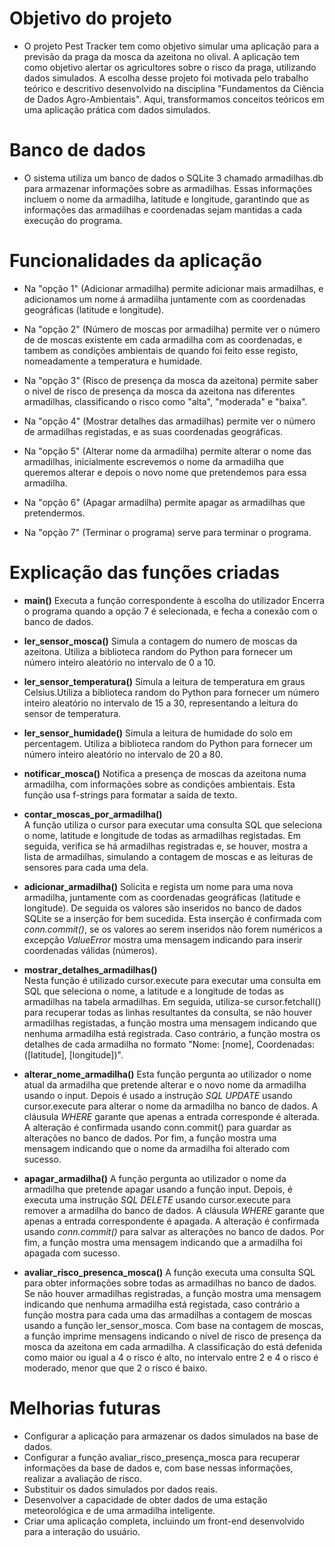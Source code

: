 # Objetivo do projeto 
- O projeto Pest Tracker tem como objetivo simular uma aplicação para a previsão da praga da mosca da azeitona no olival. A aplicação tem como objetivo alertar os agricultores sobre o risco da praga, utilizando dados simulados. A escolha desse projeto foi motivada pelo trabalho teórico e descritivo desenvolvido na disciplina "Fundamentos da Ciência de Dados Agro-Ambientais". Aqui, transformamos conceitos teóricos em uma aplicação prática com dados simulados.

# Banco de dados 
- O sistema utiliza um banco de dados o SQLite 3 chamado armadilhas.db para armazenar informações sobre as armadilhas. Essas informações incluem o nome da armadilha, latitude e longitude, garantindo que as informações das armadilhas e coordenadas sejam mantidas a cada execução do programa.

# Funcionalidades da aplicação 

- Na "opção 1" (Adicionar armadilha) permite adicionar mais armadilhas, e adicionamos um nome á armadilha juntamente com as coordenadas geográficas (latitude e longitude).

- Na "opção 2" (Número de moscas por armadilha) permite ver o número de de moscas existente em cada armadilha com as coordenadas, e tambem as condições ambientais de quando foi feito esse registo, nomeadamente a temperatura e humidade.

- Na "opção 3" (Risco de presença da mosca da azeitona) permite saber o nivel de risco de presença da mosca da azeitona nas diferentes armadilhas, classificando o risco como "alta", "moderada" e "baixa".

- Na "opção 4" (Mostrar detalhes das armadilhas) permite ver o número de armadilhas registadas, e as suas coordenadas geográficas.

- Na "opção 5" (Alterar nome da armadilha) permite alterar o nome das armadilhas, inicialmente escrevemos o nome da armadilha que queremos alterar e depois o novo nome que pretendemos para essa armadilha.

- Na "opção 6" (Apagar armadilha) permite apagar as armadilhas que pretendermos. 

- Na "opção 7" (Terminar o programa) serve para terminar o programa. 


# Explicação das funções criadas

- **main()** 
Executa a função correspondente à escolha do utilizador
Encerra o programa quando a opção 7 é selecionada, e fecha a conexão com o banco de dados.

-  **ler_sensor_mosca()** 
Simula a contagem do numero de moscas da azeitona. Utiliza a biblioteca random do Python para fornecer um número inteiro aleatório no intervalo de 0 a 10.

- **ler_sensor_temperatura()** 
Simula a leitura de temperatura em graus Celsius.Utiliza a biblioteca random do Python para fornecer um número inteiro aleatório no intervalo de 15 a 30, representando a leitura do sensor de temperatura.

- **ler_sensor_humidade()** 
Simula a leitura de humidade do solo em percentagem. Utiliza a biblioteca random do Python para fornecer um número inteiro aleatório no intervalo de 20 a 80.

- **notificar_mosca()** 
Notifica a presença de moscas da azeitona numa armadilha, com informações sobre as condições ambientais. Esta função usa f-strings para formatar a saída de texto.

- **contar_moscas_por_armadilha()**  
A função utiliza o  cursor para executar uma consulta SQL que seleciona o nome, latitude e longitude de todas as armadilhas registadas. Em seguida, verifica se há armadilhas registradas e, se houver, mostra a lista de armadilhas, simulando a contagem de moscas e as leituras de sensores para cada uma dela.

- **adicionar_armadilha()** 
Solicita e regista um nome para uma nova armadilha, juntamente com as coordenadas geográficas (latitude e longitude). De seguida os valores são inseridos no banco de dados SQLite se a inserção for bem sucedida. Esta inserção é confirmada com *conn.commit()*, se os valores ao serem inseridos não forem numéricos a excepção *ValueError* mostra uma mensagem indicando para inserir coordenadas válidas (números).

- **mostrar_detalhes_armadilhas()**  
Nesta função é utilizado cursor.execute para executar uma consulta em  SQL que seleciona o nome, a latitude e a longitude de todas as armadilhas na tabela armadilhas.
Em seguida, utiliza-se cursor.fetchall() para recuperar todas as linhas resultantes da consulta, se não houver armadilhas registadas, a função mostra uma mensagem indicando que nenhuma armadilha está registrada. Caso contrário, a função mostra os detalhes de cada armadilha no formato "Nome: [nome], Coordenadas: ([latitude], [longitude])".

- **alterar_nome_armadilha()** 
Esta função pergunta ao utilizador o nome atual da armadilha que pretende alterar e o novo nome da armadilha usando o input. Depois é usado a instrução *SQL UPDATE* usando cursor.execute para alterar o nome da armadilha no banco de dados. A cláusula *WHERE* garante que apenas a entrada corresponde é alterada. A alteração é confirmada usando conn.commit() para guardar as alterações no banco de dados.
Por fim, a função mostra uma mensagem indicando que o nome da armadilha foi alterado com sucesso.

- **apagar_armadilha()** 
A função pergunta ao utilizador o nome da armadilha que pretende apagar usando a função input. Depois, é executa uma instrução *SQL DELETE* usando cursor.execute para remover a armadilha do banco de dados. A cláusula *WHERE* garante que apenas a entrada correspondente é apagada.
A alteração é confirmada usando *conn.commit()* para salvar as alterações no banco de dados.
Por fim, a função mostra uma mensagem indicando que a armadilha foi apagada com sucesso.

- **avaliar_risco_presenca_mosca()** 
A função executa uma consulta SQL para obter informações sobre todas as armadilhas no banco de dados.
Se não houver armadilhas registradas, a função mostra uma mensagem indicando que nenhuma armadilha está registada, caso contrário a função mostra para cada uma das armadilhas a contagem de moscas usando a função ler_sensor_mosca.
Com base na contagem de moscas, a função imprime mensagens indicando o nível de risco de presença da mosca da azeitona em cada armadilha. A classificação do está defenida como maior ou igual a 4 o risco é alto, no intervalo entre 2 e 4 o risco é moderado, menor que que 2 o risco é baixo.


# Melhorias futuras

- Configurar a aplicação para armazenar os dados simulados na base de dados.
- Configurar a função avaliar_risco_presença_mosca para recuperar informações da base de dados e, com base nessas informações, realizar a avaliação de risco.
- Substituir os dados simulados por dados reais.
- Desenvolver a capacidade de obter dados de uma estação meteorológica e de uma armadilha inteligente.
- Criar uma aplicação completa, incluindo um front-end desenvolvido para a interação do usuário.

